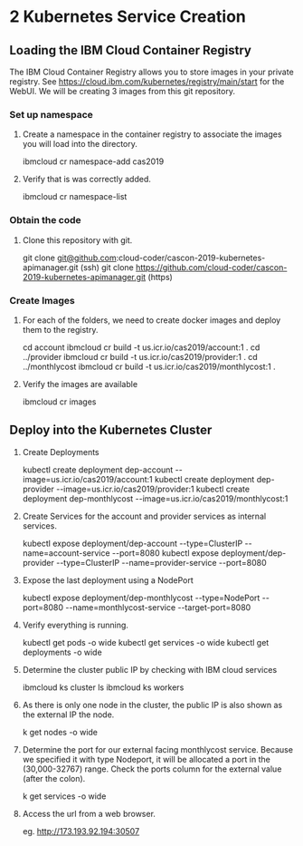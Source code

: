 # 2 Kubernetes Service Creation 

## Loading the IBM Cloud Container Registry
The IBM Cloud Container Registry allows you to store images in your private registry.  See https://cloud.ibm.com/kubernetes/registry/main/start for the WebUI.
We will be creating 3 images from this git repository.

### Set up namespace
1. Create a namespace in the container registry to associate the images you will load into the directory.

    ibmcloud cr namespace-add cas2019

2. Verify that is was correctly added.

    ibmcloud cr namespace-list

### Obtain the code
1. Clone this repository with git.

    git clone git@github.com:cloud-coder/cascon-2019-kubernetes-apimanager.git (ssh)
    git clone https://github.com/cloud-coder/cascon-2019-kubernetes-apimanager.git (https)

### Create Images
1. For each of the folders, we need to create docker images and deploy them to the registry.

    cd account
    ibmcloud cr build -t us.icr.io/cas2019/account:1 .
    cd ../provider
    ibmcloud cr build -t us.icr.io/cas2019/provider:1 .
    cd ../monthlycost
    ibmcloud cr build -t us.icr.io/cas2019/monthlycost:1 .

1. Verify the images are available

    ibmcloud cr images

## Deploy into the Kubernetes Cluster

1. Create Deployments

    kubectl create deployment dep-account --image=us.icr.io/cas2019/account:1
    kubectl create deployment dep-provider --image=us.icr.io/cas2019/provider:1
    kubectl create deployment dep-monthlycost --image=us.icr.io/cas2019/monthlycost:1

1. Create Services for the account and provider services as internal services.

    kubectl expose deployment/dep-account --type=ClusterIP --name=account-service --port=8080
    kubectl expose deployment/dep-provider --type=ClusterIP --name=provider-service --port=8080

1. Expose the last deployment using a NodePort

    kubectl expose deployment/dep-monthlycost --type=NodePort --port=8080 --name=monthlycost-service --target-port=8080

1. Verify everything is running.

    kubectl get pods -o wide
    kubectl get services -o wide
    kubectl get deployments -o wide

1. Determine the cluster public IP by checking with IBM cloud services

    ibmcloud ks cluster ls
    ibmcloud ks workers <clusterid>

1. As there is only one node in the cluster, the public IP is also shown as the external IP the node.

    k get nodes -o wide

1. Determine the port for our external facing monthlycost service.  Because we specified it with type Nodeport, it will be allocated a port in the (30,000-32767) range.  Check the ports column
for the  external value (after the colon).

    k get services -o wide

1. Access the url from a web browser.

    eg. http://173.193.92.194:30507
